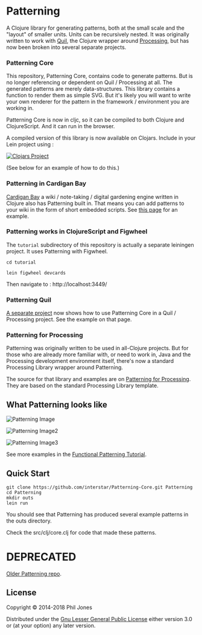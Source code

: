 # Patterning

A Clojure library for generating patterns, both at the small scale and the "layout" of smaller units. Units can be recursively nested. It was originally written to work with [Quil](https://github.com/quil/quil), the Clojure wrapper around [Processing](https://processing.org/), but has now been broken into several separate projects.

### Patterning Core

This repository, Patterning Core, contains code to generate patterns. But is no longer referencing or dependent on Quil / Processing at all. The generated patterns are merely data-structures. This library contains a function to render them as simple SVG. But it's likely you will want to write your own renderer for the pattern in the framework / environment you are working in.

Patterning Core is now in cljc, so it can be compiled to both Clojure and ClojureScript. And it can run in the browser.

A compiled version of this library is now available on Clojars. Include in your Lein project using :

[![Clojars Project](http://clojars.org/com.alchemyislands/patterning/latest-version.svg)](http://clojars.org/com.alchemyislands/patterning)

(See below for an example of how to do this.)


### Patterning in Cardigan Bay

[Cardigan Bay](https://github.com/interstar/cardigan-bay) a wiki / note-taking / digital gardening engine written in Clojure also has Patterning built in. That means you can add patterns to your wiki in the form of short embedded scripts. See [this page](http://thoughtstorms.info/view/PatterningInCardiganBay) for an example.



### Patterning works in ClojureScript and Figwheel

The `tutorial` subdirectory of this repository is actually a separate leiningen project. It uses Patterning with Figwheel.

```
cd tutorial

lein figwheel devcards
```

Then navigate to : http://localhost:3449/


### Patterning Quil 

[A separate project](https://github.com/interstar/Patterning-Quil) now shows how to use Patterning Core in a Quil / Processing project. See the example on that page.

### Patterning for Processing

Patterning was originally written to be used in all-Clojure projects. But for those who are already more familiar with, or need to work in, Java and the Processing development environment itself, there's now a standard Processing Library wrapper around Patterning.

The source for that library and examples are on [Patterning for Processing](https://github.com/interstar/Patterning-for-Processing). They are based on the standard Processing Library template.

## What Patterning looks like 

![Patterning Image](http://alchemyislands.com/bs/assets/patterning/p1.png)

![Patterning Image2](http://alchemyislands.com/bs/assets/patterning/p3.png)

![Patterning Image3](http://alchemyislands.com/bs/assets/patterning/p4.png)

See more examples in the [Functional Patterning Tutorial](http://alchemyislands.com/bs/assets/patterning/tutorial_site/index.html#!/tutorial.fp).

## Quick Start

    git clone https://github.com/interstar/Patterning-Core.git Patterning
    cd Patterning
    mkdir outs
    lein run
    
You should see that Patterning has produced several example patterns in the outs directory.
    
Check the src/clj/core.clj for code that made these patterns.


# DEPRECATED 

[Older Patterning repo](https://github.com/interstar/patterning).


## License

Copyright © 2014-2018 Phil Jones

Distributed under the [Gnu Lesser General Public License](https://www.gnu.org/licenses/lgpl.html) 
either version 3.0 or (at your option) any later version.
